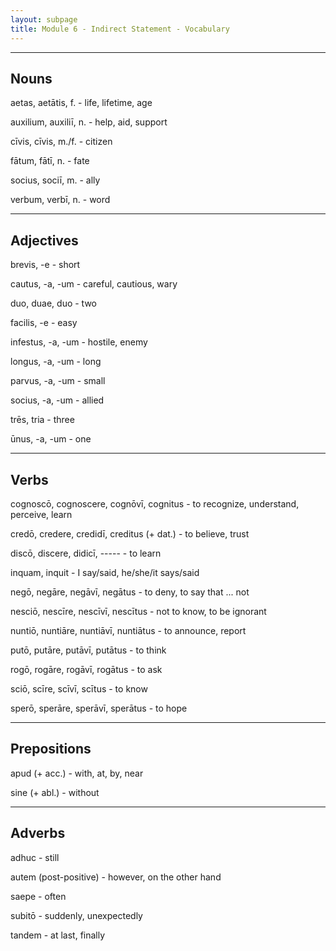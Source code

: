 ```yaml
---
layout: subpage
title: Module 6 - Indirect Statement - Vocabulary
---
```


***

## Nouns

aetas, aetātis, f. - life, lifetime, age

auxilium, auxiliī, n. - help, aid, support

cīvis, cīvis, m./f. - citizen

fātum, fātī, n. - fate

socius, sociī, m. - ally

verbum, verbī, n. - word

***

## Adjectives

brevis, -e - short

cautus, -a, -um - careful, cautious, wary

duo, duae, duo - two

facilis, -e - easy

infestus, -a, -um - hostile, enemy

longus, -a, -um - long

parvus, -a, -um - small

socius, -a, -um - allied

trēs, tria - three

ūnus, -a, -um - one

***

## Verbs

cognoscō, cognoscere, cognōvī, cognitus - to recognize, understand, perceive, learn

credō, credere, credidī, creditus (+ dat.) - to believe, trust

discō, discere, didicī, ----- - to learn

inquam, inquit - I say/said, he/she/it says/said

negō, negāre, negāvī, negātus - to deny, to say that ... not

nesciō, nescīre, nescīvī, nescītus - not to know, to be ignorant

nuntiō, nuntiāre, nuntiāvī, nuntiātus - to announce, report

putō, putāre, putāvī, putātus - to think

rogō, rogāre, rogāvī, rogātus - to ask

sciō, scīre, scīvī, scītus - to know

sperō, sperāre, sperāvī, sperātus - to hope

***

## Prepositions

apud (+ acc.) - with, at, by, near

sine (+ abl.) - without

***

## Adverbs

adhuc - still

autem (post-positive) - however, on the other hand

saepe - often

subitō - suddenly, unexpectedly

tandem - at last, finally
